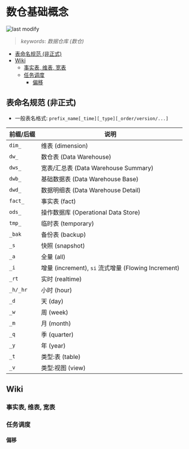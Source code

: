 数仓基础概念
===
<!--START_SECTION:badge-->

![last modify](https://img.shields.io/static/v1?label=last%20modify&message=2023-01-08%2021%3A04%3A52&color=yellowgreen&style=flat-square)

<!--END_SECTION:badge-->
<!--info
top: false
hidden: false
-->

> *keywords*: *数据仓库 (数仓)*

<!--START_SECTION:toc-->
- [表命名规范 (非正式)](#表命名规范-非正式)
- [Wiki](#wiki)
    - [事实表, 维表, 宽表](#事实表-维表-宽表)
    - [任务调度](#任务调度)
        - [偏移](#偏移)
<!--END_SECTION:toc-->


## 表命名规范 (非正式)

- 一般表名格式: `prefix_name[_time][_type][_order/version/...]`

| 前缀/后缀 | 说明 |
| --- | --- |
| `dim_` | 维表 (dimension) |
| `dw_` | 数仓表 (Data Warehouse) |
| `dws_` | 宽表/汇总表 (Data Warehouse Summary) |
| `dwb_` | 基础数据表 (Data Warehouse Base) |
| `dwd_` | 数据明细表 (Data Warehouse Detail) |
| `fact_` | 事实表 (fact) |
| `ods_` | 操作数据库 (Operational Data Store) |
| `tmp_` | 临时表 (temporary) |
| `_bak` | 备份表 (backup) |
| `_s` | 快照 (snapshot) |
| `_a` | 全量 (all) |
| `_i` | 增量 (increment), `si` 流式增量 (Flowing Increment) |
| `_rt` | 实时 (realtime) |
| `_h/_hr` | 小时 (hour) |
| `_d` | 天 (day) |
| `_w` | 周 (week) |
| `_m` | 月 (month) |
| `_q` | 季 (quarter) |
| `_y` | 年 (year) |
| `_t` | 类型:表 (table) |
| `_v` | 类型:视图 (view) |

## Wiki

### 事实表, 维表, 宽表



### 任务调度

#### 偏移